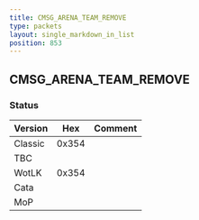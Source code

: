 ```yaml
---
title: CMSG_ARENA_TEAM_REMOVE
type: packets
layout: single_markdown_in_list
position: 853
---
```


## CMSG_ARENA_TEAM_REMOVE

### Status

Version    | Hex        | Comment
---------- | ---------- | ---------- 
Classic    | 0x354      | 
TBC        |            | 
WotLK      | 0x354      | 
Cata       |            | 
MoP        |            | 